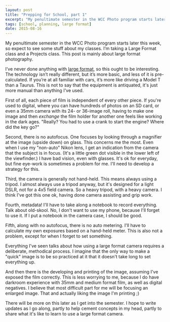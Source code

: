 ```yaml
---
layout: post
title: "Prepping for School, part 1"
excerpt: "My penultimate semester in the WCC Photo program starts later this week; I fret over Large Format."
tags: [school, planning, large format]
date: 2015-08-16
---
```


My penultimate semester in the WCC Photo program starts later this week, so expect to see some stuff about my classes. I’m taking a Large Format class and a Projects class. This post is mainly about large format photography.

I’ve never done anything with [large format](https://en.wikipedia.org/wiki/Large_format_(photography)), so this ought to be interesting. The technology isn’t really different, but it’s more basic, and less of it is pre-calculated. If you’re at all familiar with cars, it’s more like driving a Model T than a Taurus. This is not to say that the equipment is antiquated, it's just more manual than anything I've used.

First of all, each piece of film is independent of every other piece. If you're used to digital, where you can have hundreds of photos on an SD card, or even a 35mm camera with its 24- or 36-image roll, having to make one image and then *exchange* the film holder for another one feels like working in the dark ages. "Really? You had to use a crank to start the engine? Where did the key go?"

Second, there is no autofocus. One focuses by looking through a magnifier at the image (upside down) on glass. This concerns me the most. Even when I use my "non-auto" Nikon lens, I get an indication from the camera that the subject is in focus. (It's a little green dot visible in the lower left of the viewfinder.) I have bad vision, even with glasses. It's ok for everyday, but fine eye-work is sometimes a problem for me. I'll need to develop a strategy for this.

Third, the camera is generally not hand-held. This means always using a tripod. I almost always use a tripod anyway, but it's designed for a light DSLR, not for a 4x5 field camera. So a heavy tripod, with a heavy camera. I think I've got this one ok, having done camera assisting and grip work.

Fourth, metadata! I'll have to take along a notebook to record everything. Talk about old-skool. No, I don't want to use my phone, because I'll forget to use it. If I put a notebook in the camera case, I should be good.

Fifth, along with no autofocus, there is no auto metering. I'll have to calculate my own exposures based on a hand-held meter. This is also not a problem, except for when I forget to set something.

Everything I've seen talks about how using a large format camera requires a deliberate, methodical process. I imagine that the only way to make a "quick" image is to be so practiced at it that it doesn't take long to set everything up.

And then there is the developing and printing of the image, assuming I've exposed the film correctly. This is less worrying to me, because I do have darkroom experience with 35mm and medium format film, as well as digital negatives. I believe that most difficult part for me will be focusing an enlarged image. That and actually liking the image I'm printing ;)

There will be more on this later as I get into the semester. I hope to write updates as I go along, partly to help cement concepts in my head, partly to share what it's like to learn to use a large format camera.
